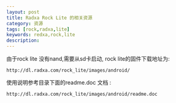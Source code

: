 ```yaml
---
layout: post
title: Radxa Rock Lite 的相关资源
category: 资源
tags: [rock,radxa,lite]
keywords: redxa,rock,lite
description: 
---
```


由于rock lite 没有nand,需要从sd卡启动, rock lite的固件下载地址为:

```
http://dl.radxa.com/rock_lite/images/android/
```

使用说明参考目录下面的readme.doc 文档 :

```
http://dl.radxa.com/rock_lite/images/android/readme.doc
```